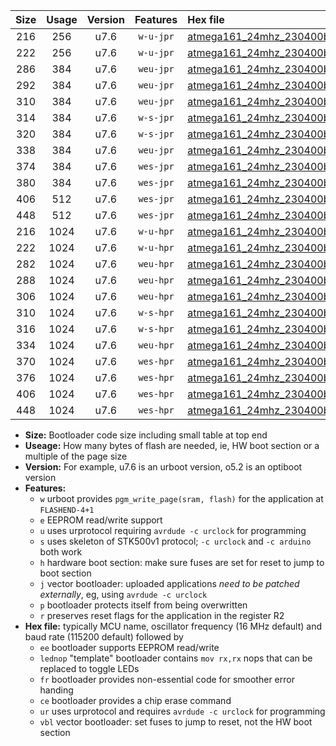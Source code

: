 |Size|Usage|Version|Features|Hex file|
|:-:|:-:|:-:|:-:|:--|
|216|256|u7.6|`w-u-jpr`|[atmega161_24mhz_230400bps_ur_vbl.hex](https://raw.githubusercontent.com/stefanrueger/urboot/main//atmega161_24mhz_230400bps_ur_vbl.hex)|
|222|256|u7.6|`w-u-jpr`|[atmega161_24mhz_230400bps_lednop_ur_vbl.hex](https://raw.githubusercontent.com/stefanrueger/urboot/main//atmega161_24mhz_230400bps_lednop_ur_vbl.hex)|
|286|384|u7.6|`weu-jpr`|[atmega161_24mhz_230400bps_ee_ur_vbl.hex](https://raw.githubusercontent.com/stefanrueger/urboot/main//atmega161_24mhz_230400bps_ee_ur_vbl.hex)|
|292|384|u7.6|`weu-jpr`|[atmega161_24mhz_230400bps_ee_lednop_ur_vbl.hex](https://raw.githubusercontent.com/stefanrueger/urboot/main//atmega161_24mhz_230400bps_ee_lednop_ur_vbl.hex)|
|310|384|u7.6|`weu-jpr`|[atmega161_24mhz_230400bps_ee_lednop_fr_ur_vbl.hex](https://raw.githubusercontent.com/stefanrueger/urboot/main//atmega161_24mhz_230400bps_ee_lednop_fr_ur_vbl.hex)|
|314|384|u7.6|`w-s-jpr`|[atmega161_24mhz_230400bps_vbl.hex](https://raw.githubusercontent.com/stefanrueger/urboot/main//atmega161_24mhz_230400bps_vbl.hex)|
|320|384|u7.6|`w-s-jpr`|[atmega161_24mhz_230400bps_lednop_vbl.hex](https://raw.githubusercontent.com/stefanrueger/urboot/main//atmega161_24mhz_230400bps_lednop_vbl.hex)|
|338|384|u7.6|`weu-jpr`|[atmega161_24mhz_230400bps_ee_lednop_fr_ce_ur_vbl.hex](https://raw.githubusercontent.com/stefanrueger/urboot/main//atmega161_24mhz_230400bps_ee_lednop_fr_ce_ur_vbl.hex)|
|374|384|u7.6|`wes-jpr`|[atmega161_24mhz_230400bps_ee_vbl.hex](https://raw.githubusercontent.com/stefanrueger/urboot/main//atmega161_24mhz_230400bps_ee_vbl.hex)|
|380|384|u7.6|`wes-jpr`|[atmega161_24mhz_230400bps_ee_lednop_vbl.hex](https://raw.githubusercontent.com/stefanrueger/urboot/main//atmega161_24mhz_230400bps_ee_lednop_vbl.hex)|
|406|512|u7.6|`wes-jpr`|[atmega161_24mhz_230400bps_ee_lednop_fr_vbl.hex](https://raw.githubusercontent.com/stefanrueger/urboot/main//atmega161_24mhz_230400bps_ee_lednop_fr_vbl.hex)|
|448|512|u7.6|`wes-jpr`|[atmega161_24mhz_230400bps_ee_lednop_fr_ce_vbl.hex](https://raw.githubusercontent.com/stefanrueger/urboot/main//atmega161_24mhz_230400bps_ee_lednop_fr_ce_vbl.hex)|
|216|1024|u7.6|`w-u-hpr`|[atmega161_24mhz_230400bps_ur.hex](https://raw.githubusercontent.com/stefanrueger/urboot/main//atmega161_24mhz_230400bps_ur.hex)|
|222|1024|u7.6|`w-u-hpr`|[atmega161_24mhz_230400bps_lednop_ur.hex](https://raw.githubusercontent.com/stefanrueger/urboot/main//atmega161_24mhz_230400bps_lednop_ur.hex)|
|282|1024|u7.6|`weu-hpr`|[atmega161_24mhz_230400bps_ee_ur.hex](https://raw.githubusercontent.com/stefanrueger/urboot/main//atmega161_24mhz_230400bps_ee_ur.hex)|
|288|1024|u7.6|`weu-hpr`|[atmega161_24mhz_230400bps_ee_lednop_ur.hex](https://raw.githubusercontent.com/stefanrueger/urboot/main//atmega161_24mhz_230400bps_ee_lednop_ur.hex)|
|306|1024|u7.6|`weu-hpr`|[atmega161_24mhz_230400bps_ee_lednop_fr_ur.hex](https://raw.githubusercontent.com/stefanrueger/urboot/main//atmega161_24mhz_230400bps_ee_lednop_fr_ur.hex)|
|310|1024|u7.6|`w-s-hpr`|[atmega161_24mhz_230400bps.hex](https://raw.githubusercontent.com/stefanrueger/urboot/main//atmega161_24mhz_230400bps.hex)|
|316|1024|u7.6|`w-s-hpr`|[atmega161_24mhz_230400bps_lednop.hex](https://raw.githubusercontent.com/stefanrueger/urboot/main//atmega161_24mhz_230400bps_lednop.hex)|
|334|1024|u7.6|`weu-hpr`|[atmega161_24mhz_230400bps_ee_lednop_fr_ce_ur.hex](https://raw.githubusercontent.com/stefanrueger/urboot/main//atmega161_24mhz_230400bps_ee_lednop_fr_ce_ur.hex)|
|370|1024|u7.6|`wes-hpr`|[atmega161_24mhz_230400bps_ee.hex](https://raw.githubusercontent.com/stefanrueger/urboot/main//atmega161_24mhz_230400bps_ee.hex)|
|376|1024|u7.6|`wes-hpr`|[atmega161_24mhz_230400bps_ee_lednop.hex](https://raw.githubusercontent.com/stefanrueger/urboot/main//atmega161_24mhz_230400bps_ee_lednop.hex)|
|406|1024|u7.6|`wes-hpr`|[atmega161_24mhz_230400bps_ee_lednop_fr.hex](https://raw.githubusercontent.com/stefanrueger/urboot/main//atmega161_24mhz_230400bps_ee_lednop_fr.hex)|
|448|1024|u7.6|`wes-hpr`|[atmega161_24mhz_230400bps_ee_lednop_fr_ce.hex](https://raw.githubusercontent.com/stefanrueger/urboot/main//atmega161_24mhz_230400bps_ee_lednop_fr_ce.hex)|

- **Size:** Bootloader code size including small table at top end
- **Useage:** How many bytes of flash are needed, ie, HW boot section or a multiple of the page size
- **Version:** For example, u7.6 is an urboot version, o5.2 is an optiboot version
- **Features:**
  + `w` urboot provides `pgm_write_page(sram, flash)` for the application at `FLASHEND-4+1`
  + `e` EEPROM read/write support
  + `u` uses urprotocol requiring `avrdude -c urclock` for programming
  + `s` uses skeleton of STK500v1 protocol; `-c urclock` and `-c arduino` both work
  + `h` hardware boot section: make sure fuses are set for reset to jump to boot section
  + `j` vector bootloader: uploaded applications *need to be patched externally*, eg, using `avrdude -c urclock`
  + `p` bootloader protects itself from being overwritten
  + `r` preserves reset flags for the application in the register R2
- **Hex file:** typically MCU name, oscillator frequency (16 MHz default) and baud rate (115200 default) followed by
  + `ee` bootloader supports EEPROM read/write
  + `lednop` "template" bootloader contains `mov rx,rx` nops that can be replaced to toggle LEDs
  + `fr` bootloader provides non-essential code for smoother error handing
  + `ce` bootloader provides a chip erase command
  + `ur` uses urprotocol and requires `avrdude -c urclock` for programming
  + `vbl` vector bootloader: set fuses to jump to reset, not the HW boot section

